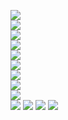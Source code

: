 ![](https://github.com/yaim0425/zzzYAIM0425-0200-armors-with-immunity/raw/main/Doc/factorioplus/(1).png)  
![](https://github.com/yaim0425/zzzYAIM0425-0200-armors-with-immunity/raw/main/Doc/factorioplus/(2).png)  
![](https://github.com/yaim0425/zzzYAIM0425-0200-armors-with-immunity/raw/main/Doc/factorioplus/(3).png)  
![](https://github.com/yaim0425/zzzYAIM0425-0200-armors-with-immunity/raw/main/Doc/factorioplus/(4).png)  
![](https://github.com/yaim0425/zzzYAIM0425-0200-armors-with-immunity/raw/main/Doc/factorioplus/(5).png)  
![](https://github.com/yaim0425/zzzYAIM0425-0200-armors-with-immunity/raw/main/Doc/factorioplus/(6).png)  
![](https://github.com/yaim0425/zzzYAIM0425-0200-armors-with-immunity/raw/main/Doc/factorioplus/(7).png)  
![](https://github.com/yaim0425/zzzYAIM0425-0200-armors-with-immunity/raw/main/Doc/factorioplus/(8).png)  
![](https://github.com/yaim0425/zzzYAIM0425-0200-armors-with-immunity/raw/main/Doc/factorioplus/(9).png)  
![](https://github.com/yaim0425/zzzYAIM0425-0200-armors-with-immunity/raw/main/Doc/factorioplus/(10).png)
![](https://github.com/yaim0425/zzzYAIM0425-0200-armors-with-immunity/raw/main/Doc/factorioplus/(11).png)
![](https://github.com/yaim0425/zzzYAIM0425-0200-armors-with-immunity/raw/main/Doc/factorioplus/(12).png)
![](https://github.com/yaim0425/zzzYAIM0425-0200-armors-with-immunity/raw/main/Doc/factorioplus/(13).png)
